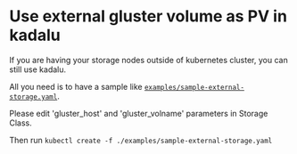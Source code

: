 # Use external gluster volume as PV in kadalu

If you are having your storage nodes outside of kubernetes cluster, you
can still use kadalu.

All you need is to have a sample like [`examples/sample-external-storage.yaml`](../examples/sample-external-storage.yaml).

Please edit 'gluster_host' and 'gluster_volname' parameters in Storage Class.


Then run `kubectl create -f ./examples/sample-external-storage.yaml`

